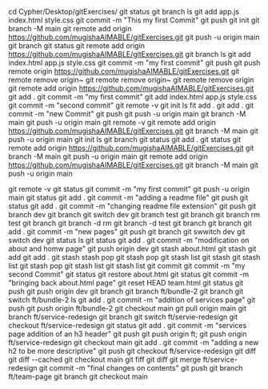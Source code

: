 cd Cypher/Desktop/gitExercises/
git status
git branch
ls
git add app.js index.html style.css
git commit -m "This my first Commit"
git push
git init
git branch -M main
git remote add origin https://github.com/mugishaAIMABLE/gitExercises.git
git push -u origin main
git branch
git status
git remote add origin https://github.com/mugishaAIMABLE/gitExercises.git
git branch
ls
git add index.html app.js style.css
git commit -m "my first commit"
git push
git push remote origin https://github.com/mugishaAIMABLE/gitExercises.git
git remote remove origin~
git remote remove origin~
git remote remove origin
git remote add origin https://github.com/mugishaAIMABLE/gitExercises.git
git add .
git commit -m "my first commit" git add index.html app.js style.css
git commit -m "second commit"
git remote -v
git init
ls
fit add .
git add .
git commit -m "new Commit"
git push
git push -u origin main
git branch -M main
git push -u origin main
git remote -v
git remote add origin https://github.com/mugishaAIMABLE/gitExercises.git
git branch -M main
git push -u origin main
git init
ls
git branch git status
git add .
git status
git remote add origin https://github.com/mugishaAIMABLE/gitExercises.git
git branch -M main
git push -u origin main
git remote add origin https://github.com/mugishaAIMABLE/gitExercises.git
git branch -M main
git push -u origin main

git remote -v
git status
git commit -m "my first commit"
git push -u origin main
git status
git add .
git commit -m "adding a readme file"
git push
git status
git add .
git commit -m "changing readme file extension"
git push
git branch dev
git branch
git switch dev
git branch test
git branch
git branch rm test
git branch
git branch -d rm
git branch -d test
git branch
git branch
git add .
git commit -m "new pages"
git push
git branch
git swwitch dev
git switch dev
git status
ls
git status
git add .
git commit -m "modification on about and homw page"
git push origin dev
git stash about.html
git stash
git add
git add .
git stash
stash pop
git stash pop
git stash list
git stash
git stash list
git stash pop
git stash list
git stash list
git commit
git commit -m "my second Commit"
git status
git restore about.html
git status
git commit -m "bringing back about.html page"
git reset HEAD team.html
git status
git push
git push origin dev
git branch
git branch ft/bundle-2
git branch
git switch ft/bundle-2
ls
git add .
git commit -m "addition of services page"
git push
git push origin ft/bundle-2
git checkout main
git pull origin main
git branch ft/service-redesign
git branch
git switch ft/servie-redesign
git checkout ft/service-redesign
git status
git add .
git commit -m "services page addition of an h3 header"
git push
git push origin ft;
git push origin ft/service-redesign
git checkout main
git add .
git commit -m "adding a new h2 to be more descriptive"
git push
git checkout ft/service-redesign
git diff
git diff --cached
git checkout main
git fiff
git diff
git merge ft/service-redesign
git commit -m "final changes on contents"
git push
git branch ft/team-page
git branch
git checkout main

